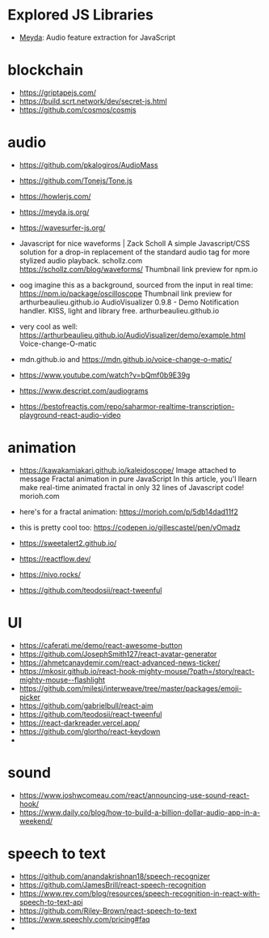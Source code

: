 # Explored JS Libraries

* [Meyda](https://meyda.js.org/): Audio feature extraction for JavaScript

# blockchain
* https://griptapejs.com/
* https://build.scrt.network/dev/secret-js.html
* https://github.com/cosmos/cosmjs

# audio

* https://github.com/pkalogiros/AudioMass
* https://github.com/Tonejs/Tone.js
* https://howlerjs.com/
* https://meyda.js.org/

* https://wavesurfer-js.org/
* Javascript for nice waveforms | Zack Scholl
A simple Javascript/CSS solution for a drop-in replacement of the standard audio tag for more stylized audio playback.
schollz.com
https://schollz.com/blog/waveforms/
Thumbnail link preview for npm.io
* oog imagine this as a background, sourced from the input in real time: https://npm.io/package/oscilloscope
Thumbnail link preview for arthurbeaulieu.github.io
AudioVisualizer 0.9.8 - Demo
Notification handler. KISS, light and library free.
arthurbeaulieu.github.io
*  very cool as well: https://arthurbeaulieu.github.io/AudioVisualizer/demo/example.html
Voice-change-O-matic
*  mdn.github.io
and https://mdn.github.io/voice-change-o-matic/

* https://www.youtube.com/watch?v=bQmf0b9E39g
* https://www.descript.com/audiograms
* https://bestofreactjs.com/repo/saharmor-realtime-transcription-playground-react-audio-video


# animation

*  https://kawakamiakari.github.io/kaleidoscope/
Image attached to message
Fractal animation in pure JavaScript
In this article, you'l llearn make real-time animated fractal in only 32 lines of Javascript code!
morioh.com
* here's for a fractal animation: https://morioh.com/p/5db14dad11f2
* this is pretty cool too: https://codepen.io/gillescastel/pen/vOmadz

* https://sweetalert2.github.io/
* https://reactflow.dev/
* https://nivo.rocks/
* https://github.com/teodosii/react-tweenful

# UI

* https://caferati.me/demo/react-awesome-button
* https://github.com/JosephSmith127/react-avatar-generator
* https://ahmetcanaydemir.com/react-advanced-news-ticker/
* https://mkosir.github.io/react-hook-mighty-mouse/?path=/story/react-mighty-mouse--flashlight
* https://github.com/milesj/interweave/tree/master/packages/emoji-picker
* https://github.com/gabrielbull/react-aim
* https://github.com/teodosii/react-tweenful
* https://react-darkreader.vercel.app/
* https://github.com/glortho/react-keydown
* 

# sound
* https://www.joshwcomeau.com/react/announcing-use-sound-react-hook/
* https://www.daily.co/blog/how-to-build-a-billion-dollar-audio-app-in-a-weekend/

# speech to text
* https://github.com/anandakrishnan18/speech-recognizer
* https://github.com/JamesBrill/react-speech-recognition
* https://www.rev.com/blog/resources/speech-recognition-in-react-with-speech-to-text-api
* https://github.com/Riley-Brown/react-speech-to-text
* https://www.speechly.com/pricing#faq
* 
